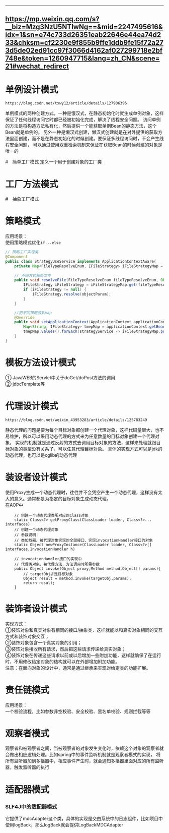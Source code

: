 ----------------------------------------------------------
https://mp.weixin.qq.com/s?__biz=Mzg3NzU5NTIwNg==&mid=2247495616&idx=1&sn=e74c733d26351eab22646e44ea74d233&chksm=cf2230e9f855b9ffe1ddb9fe15f72a273d5de02ed91cc97f3066d4162af027299718e2bf748e&token=1260947715&lang=zh_CN&scene=21#wechat_redirect
----------------------------------------------------------


# 单例设计模式
```
https://blog.csdn.net/txwy12/article/details/127906396
```
单例模式的两种创建方式，一种是饿汉式，在静态初始化时就生成单例对象，这样保证了任何线程访问它时都已经被初始化完成，解决了线程安全问题。
访问单例的方法是将构造方法私有化，然后提供一个能获取单例Bean的静态方法，这个Bean就是单例的。
另外一种是懒汉式创建，懒汉式创建就是在对外提供的获取方法里面创建，而不是在静态初始化的时候创建。要保证多线程访问时，不会产生线程安全问题，
可以通过使用双重检索机制来保证在获取Bean的时候创建的对象是唯一的

#　简单工厂模式
定义一个用于创建对象的工厂类

# 工厂方法模式

#　抽象工厂模式

# 策略模式
应用场景：  
使用策略模式优化```if...else```  
```java
// 策略工厂实现类
@Component
public class StrategyUseService implements ApplicationContextAware{
    private Map<FileTypeResolveEnum, IFileStrategy> iFileStrategyMap = new ConcurrentHashMap<>();
    
    // 不同方式解析文件
    public void resolveFile(FileTypeResolveEnum fileTypeResolveEnum, Object objectParam) {
        IFileStrategy iFileStrategy = iFileStrategyMap.get(fileTypeResolveEnum);
        if (iFileStrategy != null) {
            iFileStrategy.resolve(objectParam);
        }
    }

    //把不同策略放到map
    @Override
    public void setApplicationContext(ApplicationContext applicationContext) throws BeansException {
        Map<String, IFileStrategy> tmepMap = applicationContext.getBeansOfType(IFileStrategy.class);
        tmepMap.values().forEach(strategyService -> iFileStrategyMap.put(strategyService.gainFileType(), strategyService));
    }
}
```

# 模板方法设计模式
① JavaWEB的Servlet中关于doGet/doPost方法的调用  
② jdbcTemplate等

# 代理设计模式
```
https://blog.csdn.net/weixin_43953283/article/details/125783249
```
静态代理的问题是要为每个目标对象都创建一个代理对象，这样代码量很大，也不易维护，所以可以采用动态代理的方式来为任意数量的目标对象创建一个代理对象，
实现的机制就是通过反射的方式去调用目标对象的方法，这样来处理就跟目标对象的类型没有关系了，可以任意代理目标对象。
具体的实现方式可以是jdk的动态代理，也可以是cglib的动态代理

# 装设者设计模式
使用Proxy生成一个动态代理时，往往并不会凭空产生一个动态代理，这样没有太大的意义。通常都是为指定的目标对象生成动态代理。  
在AOP中

```
    // 创建一个动态代理类所对应的Class对象
    static Class<?> getProxyClass(ClassLoader loader, Class<?>... interfaces)
    // 创建一个动态代理对象
    // 参数说明：
    // 类加载器、被代理对象实现的全部接口、实现invocationHandler接口的对象
    static Object newProxyInstance(ClassLoader loader, Class<?>[] interfaces,InvocationHandler h)
    
    // invocationHandler接口的实现中
    // 代理类对象，被代理方法，方法调用时所需参数
    public Object invoke(Object proxy,Method method,Object[] params){
        // targetObj才是目标对象
        Object result = method.invoke(targetObj,params);
        return result;
    }
```

# 装饰者设计模式
实现方式：  
①装饰对象和真实对象有相同的接口/抽象类，这样就能以和真实对象相同的交互方式和装饰对象交互；  
②装饰对象包含一个真实对象的引用；  
③装饰对象接收所有请求，然后把这些请求传递给真实对象；  
④装饰对象在传递这些请求以前或以后增加一些附加功能，这样就确保了在运行时，不用修改给定对象的结构就可以在外部增加附加功能。  
注意：在面向对象的设计中，通常是通过继承来实现对给定类的功能扩展。  

# 责任链模式
应用场景：  
一个校验流程，比如参数非空校验、安全校验、黑名单校验、规则拦截等等  

# 观察者模式
观察者和被观察者之间，当被观察者的对象发生变化时，依赖这个对象的观察者就会做出相应逻辑处理。比如spring中的事件监听机制就是观察者模式的实现，
将所有监听器加到多播器中，相应事件产生时，就会通知多播器里面对应的所有监听器，触发监听器的执行

# 适配器模式
### SLF4J中的适配器模式
它提供了mdcAdapter这个类，具体的实现是交由系统中的日志组件，比如项目中使用logBack，那么logBack就会提供LogBackMDCAdapter